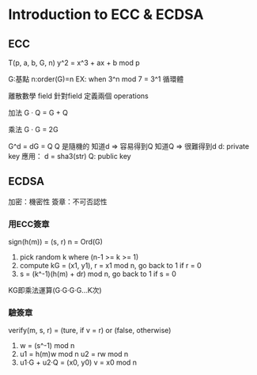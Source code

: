# Introduction to ECC & ECDSA

## ECC
T(p, a, b, G, n)
y^2 = x^3 + ax + b mod p

G:基點
n:order(G)=n
EX: when 3^n mod 7 = 3^1
循環體

離散數學
field
針對field 定義兩個 operations

加法
G · Q = G + Q

乘法
G · G = 2G

G^d = dG = Q
Q 是隨機的
知道d => 容易得到Q
知道Q => 很難得到d
d: private key 應用： d = sha3(str)
Q: public key

## ECDSA
加密：機密性
簽章：不可否認性

### 用ECC簽章
sign(h(m)) = (s, r)
n = Ord(G)
1. pick random k where (n-1 >= k >= 1)
2. compute kG = (x1, y1), r = x1 mod n, go back to 1 if r = 0
3. s = (k^-1)(h(m) + dr) mod n, go back to 1 if s = 0

KG即乘法運算(G·G·G·G...K次)

### 驗簽章
verify(m, s, r) = (ture, if v = r) or (false, otherwise)

1. w = (s^-1) mod n
2. u1 = h(m)w mod n
   u2 = rw mod n
3. u1·G + u2·Q = (x0, y0)
   v = x0 mod n
